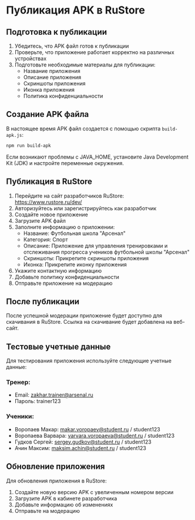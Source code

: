 # Публикация APK в RuStore

## Подготовка к публикации

1. Убедитесь, что APK файл готов к публикации
2. Проверьте, что приложение работает корректно на различных устройствах
3. Подготовьте необходимые материалы для публикации:
   - Название приложения
   - Описание приложения
   - Скриншоты приложения
   - Иконка приложения
   - Политика конфиденциальности

## Создание APK файла

В настоящее время APK файл создается с помощью скрипта `build-apk.js`:

```bash
npm run build-apk
```

Если возникают проблемы с JAVA_HOME, установите Java Development Kit (JDK) и настройте переменные окружения.

## Публикация в RuStore

1. Перейдите на сайт разработчиков RuStore: https://www.rustore.ru/dev/
2. Авторизуйтесь или зарегистрируйтесь как разработчик
3. Создайте новое приложение
4. Загрузите APK файл
5. Заполните информацию о приложении:
   - Название: Футбольная школа "Арсенал"
   - Категория: Спорт
   - Описание: Приложение для управления тренировками и отслеживания прогресса учеников футбольной школы "Арсенал"
   - Скриншоты: Прикрепите скриншоты приложения
   - Иконка: Прикрепите иконку приложения
6. Укажите контактную информацию
7. Добавьте политику конфиденциальности
8. Отправьте приложение на модерацию

## После публикации

После успешной модерации приложение будет доступно для скачивания в RuStore. Ссылка на скачивание будет добавлена на веб-сайт.

## Тестовые учетные данные

Для тестирования приложения используйте следующие учетные данные:

### Тренер:

- Email: zakhar.trainer@arsenal.ru
- Пароль: trainer123

### Ученики:

- Воропаев Макар: makar.voropaev@student.ru / student123
- Воропаева Варвара: varvara.voropaeva@student.ru / student123
- Гудков Сергей: sergey.gudkov@student.ru / student123
- Ачин Максим: maksim.achin@student.ru / student123

## Обновление приложения

Для обновления приложения в RuStore:

1. Создайте новую версию APK с увеличенным номером версии
2. Загрузите APK в кабинете разработчика
3. Добавьте информацию об изменениях
4. Отправьте на модерацию
